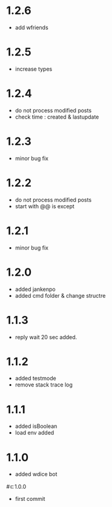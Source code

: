 # 1.2.6

* add wfriends

# 1.2.5

* increase types

# 1.2.4

* do not process modified posts
* check time : created & lastupdate

# 1.2.3

* minor bug fix

# 1.2.2

* do not process modified posts
* start with @@ is except

# 1.2.1

* minor bug fix

# 1.2.0

* added jankenpo
* added cmd folder & change structre

# 1.1.3

* reply wait 20 sec added.

# 1.1.2

* added testmode
* remove stack trace log

# 1.1.1

* added isBoolean
* load env added

# 1.1.0

* added wdice bot

#ㄷ1.0.0

* first commit